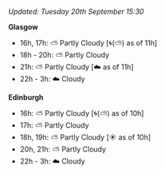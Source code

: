 *Updated: Tuesday 20th September 15:30*

**Glasgow**

* 16h, 17h: :partly_sunny: Partly Cloudy [:cyclone:(:partly_sunny:) as of 11h]
* 18h - 20h: :partly_sunny: Partly Cloudy
* 21h: :partly_sunny: Partly Cloudy [:cloud: as of 11h]
* 22h - 3h: :cloud: Cloudy

**Edinburgh**

* 16h: :partly_sunny: Partly Cloudy [:cyclone:(:partly_sunny:) as of 10h]
* 17h: :partly_sunny: Partly Cloudy
* 18h, 19h: :partly_sunny: Partly Cloudy [:sunny: as of 10h]
* 20h, 21h: :partly_sunny: Partly Cloudy
* 22h - 3h: :cloud: Cloudy
